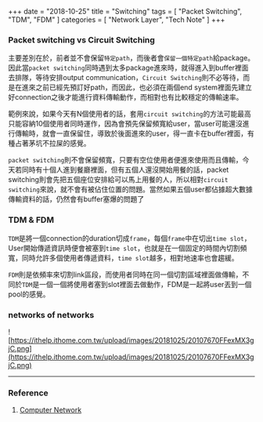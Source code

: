 +++
date = "2018-10-25"
title = "Switching"
tags = [
  "Packet Switching",
  "TDM",
  "FDM"
]
categories = [
  "Network Layer",
  "Tech Note"
]
+++

### Packet switching vs Circuit Switching

主要差別在於，前者並不會保留`特定path`，而後者會`保留一個特定path`給package。因此當`packet switching`同時遇到太多package進來時，就得進入到buffer裡面去排隊，等待安排output communication，`Circuit Switching`則不必等待，而是在進來之前已經先預訂好path，而因此，也必須在兩個end system裡面先建立好connection之後才能進行資料傳輸動作，而相對也有比較穩定的傳輸速率。

範例來說，如果今天有N個使用者的話，套用`circuit switching`的方法可能最高只能容納10個使用者同時運作，因為會預先保留頻寬給user，當user可能還沒進行傳輸時，就會一直保留住，導致於後面進來的user，得一直卡在buffer裡面，有種占著茅坑不拉屎的感覺。

`packet switching`則不會保留頻寬，只要有空位使用者便進來使用而且傳輸，今天若同時有十個人進到餐廳裡面，但有五個人還沒開始用餐的話，packet switching則會先把五個座位安排給可以馬上用餐的人，所以相對`circuit switching`來說，就不會有被佔住位置的問題。當然如果五個user都佔據超大數據傳輸資料的話，仍然會有buffer塞爆的問題了

### TDM & FDM

`TDM`是將一個connection的duration切成`frame`，每個`frame`中在切出`time slot`，User開始傳遞資訊時便會被塞到`time slot`，也就是在一個固定的時間內切割頻寬，同時允許多個使用者傳遞資料，`time slot`越多，相對地速率也會趨緩。

`FDM`則是依頻率來切割link區段，而使用者同時在同一個切割區域裡面做傳輸，不同於`TDM`是一個一個將使用者塞到slot裡面去做動作，FDM是一起將user丟到一個pool的感覺。

### networks of networks

![https://ithelp.ithome.com.tw/upload/images/20181025/20107670FFexMX3gjC.png](https://ithelp.ithome.com.tw/upload/images/20181025/20107670FFexMX3gjC.png)

***

### Reference
1.  [Computer Network](https://www.pearson.com/us/higher-education/product/Kurose-Computer-Networking-A-Top-Down-Approach-6th-Edition/9780132856201.html)
